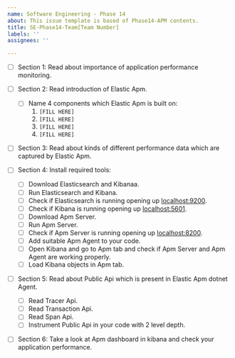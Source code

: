 ```yaml
---
name: Software Engineering - Phase 14
about: This issue template is based of Phase14-APM contents.
title: SE-Phase14-Team[Team Number]
labels: ''
assignees: ''

---
```


- [ ] Section 1: Read about importance of application performance monitoring.
- [ ] Section 2: Read introduction of Elastic Apm.
    - [ ] Name 4 components which Elastic Apm is built on:
        1. `[FILL HERE]`
        1. `[FILL HERE]`
        1. `[FILL HERE]`
        1. `[FILL HERE]`
- [ ] Section 3: Read about kinds of different performance data which are captured by Elastic Apm.
- [ ] Section 4: Install required tools:
    - [ ] Download Elasticsearch and Kibanaa.
    - [ ] Run Elasticsearch and Kibana.
    - [ ] Check if Elasticsearch is running opening up [localhost:9200](localhost:9200).
    - [ ] Check if Kibana is running opening up [localhost:5601](localhost:5601).
    - [ ] Download Apm Server.
    - [ ] Run Apm Server.
    - [ ] Check if Apm Server is running opening up [localhost:8200](localhost:8200).
    - [ ] Add suitable Apm Agent to your code.
    - [ ] Open Kibana and go to Apm tab and check if Apm Server and Apm Agent are working properly.
    - [ ] Load Kibana objects in Apm tab.
- [ ] Section 5: Read about Public Api which is present in Elastic Apm dotnet Agent.
    - [ ] Read Tracer Api.
    - [ ] Read Transaction Api.
    - [ ] Read Span Api.
    - [ ] Instrument Public Api in your code with 2 level depth.
- [ ] Section 6: Take a look at Apm dashboard in kibana and check your application performance.

